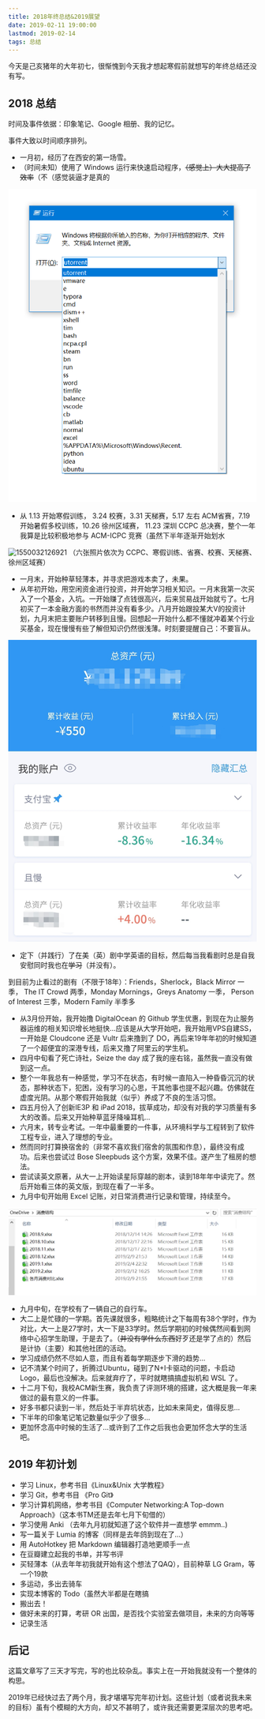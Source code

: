 ```yaml
---
title: 2018年终总结&2019展望
date: 2019-02-11 19:00:00
lastmod: 2019-02-14
tags: 总结
---
```


今天是己亥猪年的大年初七，很惭愧到今天我才想起寒假前就想写的年终总结还没有写。

<!-- more -->

## 2018 总结

时间及事件依据：印象笔记、Google 相册、我的记忆。

事件大致以时间顺序排列。

* 一月初，经历了在西安的第一场雪。
* （时间未知）使用了 Windows 运行来快速启动程序，~~（感觉上）大大提高了效率~~（不（感觉装逼才是真的

![1549962279010](./1549962279010.png)

* 从 1.13 开始寒假训练， 3.24 校赛，3.31 天梯赛，5.17 左右 ACM省赛，7.19 开始暑假多校训练，10.26 徐州区域赛， 11.23 深圳 CCPC 总决赛，整个一年我算是比较积极地参与 ACM-ICPC 竞赛（虽然下半年逐渐开始划水

![1550032126921](./1550032126921.png)
（六张照片依次为 CCPC、寒假训练、省赛、校赛、天梯赛、徐州区域赛）

* 一月末，开始种草轻薄本，并寻求把游戏本卖了，未果。
* 从年初开始，用空闲资金进行投资，并开始学习相关知识。一月末我第一次买入了一个基金，入坑。一开始赚了点钱很高兴，后来贸易战开始就亏了。七月初买了一本金融方面的书然而并没有看多少。八月开始跟投某大V的投资计划，九月末把主要账户转移到且慢。回想起一开始什么都不懂就冲着某个行业买基金，现在慢慢有些了解但知识仍然很浅薄。时刻要提醒自己：不要盲从。

![1550032359691](./1550032359691.png)

* 定下（并践行）了在美（英）剧中学英语的目标，然后每当我看剧时总是自我安慰同时我也在~~学习~~（并没有）。

到目前为止看过的剧有（不限于18年）：Friends，Sherlock，Black Mirror 一季， The IT Crowd 两季，Monday Mornings，Greys Anatomy 一季， Person of Interest 三季，Modern Family 半季多

* 从3月份开始，我开始撸 DigitalOcean 的 Github 学生优惠，到现在为止服务器运维的相关知识增长地挺快...应该是从大学开始吧，我开始用VPS自建SS，一开始是 Cloudcone 还是 Vultr 后来撸到了 DO，再后来19年年初的时候知道了一个超便宜的深港专线，后来又撸了阿里云的学生机。
* 四月中旬看了死亡诗社，Seize the day 成了我的座右铭，虽然我一直没有做到这一点。
* 整个一年我总有一种感觉，学习不在状态，有时候一直陷入一种昏昏沉沉的状态，那种状态下，犯困，没有学习的心思，干其他事也提不起兴趣。仿佛就在虚度光阴。从那个寒假开始我就（似乎）养成了不良的生活习惯。
* 四五月份入了创新IE3P 和 iPad 2018，拔草成功，却没有对我的学习质量有多大的改善。后来又开始种草蓝牙降噪耳机...
* 六月末，转专业考试。一年中最重要的一件事，从环境科学与工程转到了软件工程专业，进入了理想的专业。
* 然而同时打算换宿舍的（非常不喜欢我们宿舍的氛围和作息），最终没有成功。后来也尝试过 Bose Sleepbuds 这个方案，效果不佳。遂产生了租房的想法。
* 尝试读英文原著，从大一上开始读星际穿越的剧本，读到18年年中读完了。然后开始看三体的英文版，到现在看了一半多。
* 九月中旬开始用 Excel 记账，对日常消费进行记录和管理，持续至今。

![1550035065769](./1550035065769.png)

* 九月中旬，在学校有了一辆自己的自行车。
* 大二上是忙碌的一学期。首先课就很多，粗略统计之下每周有38个学时，作为对比，大一上是27学时，大一下是33学时。然后学期初的时候偶然间看到网络中心招学生助理，于是去了。（~~并没有学什么东西~~好歹还是学了点的）然后是计协（主要）和其他社团的活动。
* 学习成绩仍然不尽如人意，而且有着每学期逐步下滑的趋势...
* 记不清某个时间了，折腾过Ubuntu，碰到了N+I卡驱动的问题，卡启动Logo，最后也没解决。后来就弃疗了，平时就瞎搞搞虚拟机和 WSL 了。
* 十二月下旬，我校ACM新生赛，我负责了评测环境的搭建，这大概是我一年来做过的最有意义的一件事。
* 好多书都只读到一半，然后处于半弃坑状态，比如未来简史，值得反思...
* 下半年的印象笔记笔记数量似乎少了很多...
* 更加怀念高中时候的生活了...或许到了工作之后我也会更加怀念大学的生活吧。

## 2019 年初计划

* 学习 Linux，参考书目《Linux&Unix 大学教程》
* 学习 Git，参考书目 《Pro Git》
* 学习计算机网络，参考书目《Computer Networking:A Top-down Approach》（这本书TM还是去年七月下旬借的）
* 学习使用 Anki （去年九月初就知道了这个软件并一直想学 emmm..)
* 写一篇关于 Lumia 的博客（同样是去年鸽到现在了...）
* 用 AutoHotkey 把 Markdown 编辑器打造地更顺手一点
* 在豆瓣建立起我的书单，并写书评
* 买轻薄本（从去年年初我就开始有这个想法了QAQ），目前种草 LG Gram，等一个19款
* 多运动，多出去骑车
* 实现本博客的 Todo（虽然大半都是在瞎搞
* 搬出去！
* 做好未来的打算，考研 OR 出国，是否找个实验室去做项目，未来的方向等等
* 记录生活

## 后记

这篇文章写了三天才写完，写的也比较杂乱。事实上在一开始我就没有一个整体的构思。

2019年已经快过去了两个月，我才堪堪写完年初计划。这些计划（或者说我未来的目标）虽有个模糊的大方向，却又不甚明了，或许我还需要更深层次的思考吧。